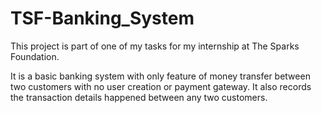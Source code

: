 # TSF-Banking_System

This project is part of one of my tasks for my internship at The Sparks Foundation.

It is a basic banking system with only feature of money transfer between two customers with no user creation or payment gateway. It also records the transaction
details happened between any two customers.
